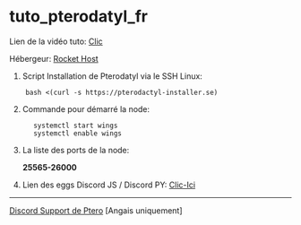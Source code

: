 # tuto_pterodatyl_fr

Lien de la vidéo tuto: [Clic](https://www.youtube.com/watch?v=LGUBT9Ebq-Q)

Hébergeur: [Rocket Host](https://rocket-host.fr/) 

1) Script Installation de Pterodatyl via le SSH Linux:
```
    bash <(curl -s https://pterodactyl-installer.se)
```

2) Commande pour démarré la node:

```
      systemctl start wings
      systemctl enable wings
```

3) La liste des ports de la node:
   
   **25565-26000**

5) Lien des eggs Discord JS / Discord PY: [Clic-Ici]( https://www.clictune.com/iFSY)
     
-----------------------------------------------------------------------------------------

[Discord Support de Ptero](https://discord.com/invite/pterodactyl) [Angais uniquement]
